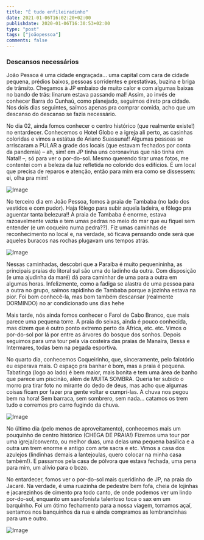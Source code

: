 ```yaml
---
title: "É tudo enfileiradinho"
date: 2021-01-06T16:02:20+02:00
publishdate: 2020-01-06T16:30:53+02:00
type: "post"
tags: ["joãopessoa"]
comments: false
---
```

### Descansos necessários

João Pessoa é uma cidade engraçada... uma capital com cara de cidade pequena, prédios baixos, pessoas sorridentes e prestativas, buzina e briga de trânsito. Chegamos à JP embaixo de muito calor e com algumas baixas no bando de trás: linarum estava passando mal! Assim, ao invés de conhecer Barra do Cunhaú, como planejado, seguimos direto pra cidade. Nos dois dias seguintes, saímos apenas pra comprar comida, acho que um descanso do descanso se fazia necessário. 

No dia 02, ainda fomos conhecer o centro histórico (que realmente existe!) no entardecer. Conhecemos o Hotel Globo e a igreja ali perto, as casinhas coloridas e vimos a estátua de Ariano Suassuna!! Algumas pessoas se arriscaram a PULAR a grade dos locais (que estavam fechados por conta da pandemia) – ah, sim! em JP tinha uns coronavírus que não tinha em Natal! –, só para ver o por-do-sol. Mesmo querendo tirar umas fotos, me contentei com a beleza da luz refletida no colorido dos edifícios. É um local que precisa de reparos e atenção, então para mim era como se dissessem: ei, olha pra mim!

![Image](img1.png "icon")

No terceiro dia em João Pessoa, fomos à praia de Tambaba (no lado dos vestidos e com pudor). Haja fôlego para subir aquela ladeira, e fôlego pra aguentar tanta belezura!! A praia de Tambaba é enorme, estava razoavelmente vazia e tem umas pedras no meio do mar que eu fiquei sem entender (e um coqueiro numa pedra??). Fiz umas caminhas de reconhecimento no local e, na verdade, só ficava pensando onde será que aqueles buracos nas rochas plugavam uns tempos atrás. 

![Image](img2.png "icon")

Nessas caminhadas, descobri que a Paraíba é muito pequenininha, as principais praias do litoral sul são uma do ladinho da outra. Com disposição (e uma ajudinha da maré) dá para caminhar de uma para a outra em algumas horas. Infelizmente, como a fadiga se alastra de uma pessoa para a outra no grupo, saímos rapidinho de Tambaba porque a jozinha estava na pior. Foi bom conhecê-la, mas bom também descansar (realmente DORMINDO) no ar condicionado uns dias hehe

Mais tarde, nós ainda fomos conhecer o Farol de Cabo Branco, que mais parece uma pequena torre. A praia do seixas, ainda é pouco conhecida, mas dizem que é outro ponto extremo perto da África, etc. etc. Vimos o por-do-sol por lá por entre as árvores do bosque dos sonhos. Depois seguimos para uma tour pela via costeira das praias de Manaíra, Bessa e Intermares, todas bem na pegada esportiva. 

No quarto dia, conhecemos Coqueirinho, que, sinceramente, pelo falotório eu esperava mais. O espaço pra banhar é bom, mas a praia é pequena. Tabatinga (logo ao lado) é bem maior, mais bonita e tem uma área de banho que parece um piscinão, além de MUITA SOMBRA. Queria ter subido o morro pra tirar foto no mirante do dedo de deus, mas acho que algumas coisas ficam por fazer pra gente voltar e cumprí-las. A chuva nos pegou bem na hora! Sem barraca, sem sombrero, sem nada... catamos os trem tudo e corremos pro carro fugindo da chuva. 

![Image](img3.png "icon")

No último dia (pelo menos de aproveitamento), conhecemos mais um pouquinho de centro histórico (CHEGA DE PRAIA!) Fizemos uma tour por uma igreja/convento, ou melhor duas, uma delas uma pequena basílica e a outra um trem enorme e antigo com arte sacra e etc. Vimos a casa dos azulejos (lindinhas demais a lantejoulas, quero colocar na minha casa também!). E passamos pela casa de pólvora que estava fechada, uma pena para mim, um alívio para o bozo.

No entardecer, fomos ver o por-do-sol mais queridinho de JP, na praia do Jacaré. Na verdade, é uma ruazinha de pedestre bem fofa, cheia de lojinhas e jacarezinhos de cimento pra todo canto, de onde podemos ver um lindo por-do-sol, enquanto um saxofonista talentoso toca o sax em um barquinho. Foi um ótimo fechamento para a nossa viagem, tomamos açaí, sentamos nos banquinhos da rua e ainda compramos as lembrancinhas para um e outro. 

![Image](img4.png "icon")